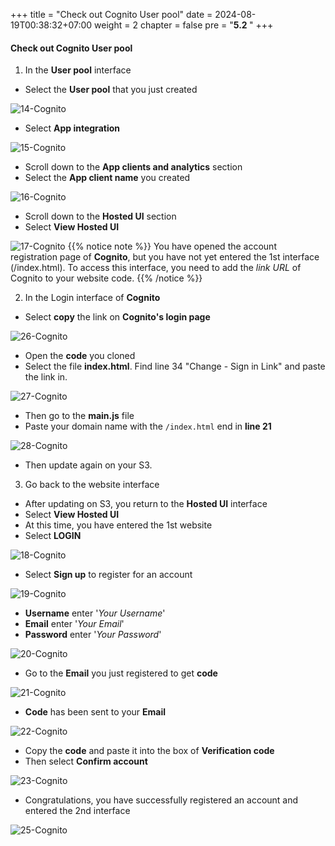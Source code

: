 +++
title = "Check out Cognito User pool"
date = 2024-08-19T00:38:32+07:00
weight = 2
chapter = false
pre = "<b>5.2 </b>"
+++

#### Check out Cognito User pool

1. In the **User pool** interface

- Select the **User pool** that you just created

![14-Cognito](/images/6/6-cognito-14.png?width=90pc)

- Select **App integration**

![15-Cognito](/images/6/6-cognito-15.png?width=90pc)

- Scroll down to the **App clients and analytics** section
- Select the **App client name** you created

![16-Cognito](/images/6/6-cognito-16.png?width=90pc)

- Scroll down to the **Hosted UI** section
- Select **View Hosted UI**

![17-Cognito](/images/6/6-cognito-17.png?width=90pc)
{{% notice note %}}
You have opened the account registration page of **Cognito**, but you have not yet entered the 1st interface (/index.html). To access this interface, you need to add the _link URL_ of Cognito to your website code.
{{% /notice %}}

2. In the Login interface of **Cognito**

- Select **copy** the link on **Cognito's login page**

![26-Cognito](/images/6/6-cognito-26.png?width=90pc)

- Open the **code** you cloned
- Select the file **index.html**. Find line 34 "Change - Sign in Link" and paste the link in.

![27-Cognito](/images/6/6-cognito-27.png?width=90pc)

- Then go to the **main.js** file
- Paste your domain name with the `/index.html` end in **line 21**

![28-Cognito](/images/6/6-cognito-28.png?width=90pc)

- Then update again on your S3.

3. Go back to the website interface

- After updating on S3, you return to the **Hosted UI** interface
- Select **View Hosted UI**
- At this time, you have entered the 1st website
- Select **LOGIN**

![18-Cognito](/images/6/6-cognito-18.png?width=90pc)

- Select **Sign up** to register for an account

![19-Cognito](/images/6/6-cognito-19.png?width=90pc)

- **Username** enter '_Your Username_'
- **Email** enter '_Your Email_'
- **Password** enter '_Your Password_'

![20-Cognito](/images/6/6-cognito-20.png?width=90pc)

- Go to the **Email** you just registered to get **code**

![21-Cognito](/images/6/6-cognito-21.png?width=90pc)

- **Code** has been sent to your **Email**

![22-Cognito](/images/6/6-cognito-22.png?width=90pc)

- Copy the **code** and paste it into the box of **Verification code**
- Then select **Confirm account**

![23-Cognito](/images/6/6-cognito-23.png?width=90pc)

- Congratulations, you have successfully registered an account and entered the 2nd interface

![25-Cognito](/images/6/6-cognito-25.png?width=90pc)
